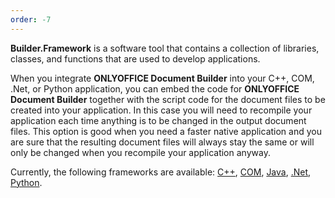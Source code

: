 ```yaml
---
order: -7
---
```


**Builder.Framework** is a software tool that contains a collection of libraries, classes, and functions that are used to develop applications.

When you integrate **ONLYOFFICE Document Builder** into your C++, COM, .Net, or Python application, you can embed the code for **ONLYOFFICE Document Builder** together with the script code for the document files to be created into your application. In this case you will need to recompile your application each time anything is to be changed in the output document files. This option is good when you need a faster native application and you are sure that the resulting document files will always stay the same or will only be changed when you recompile your application anyway.

Currently, the following frameworks are available: [C++](../C++/index.md), [COM](../COM/index.md), [Java](../Java/index.md), [.Net](../.Net/index.md), [Python](../Python/index.md).
